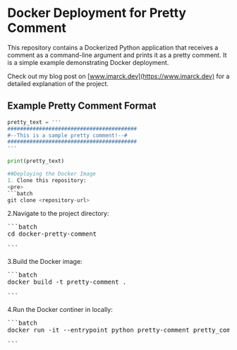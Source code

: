 # Docker Deployment for Pretty Comment

This repository contains a Dockerized Python application that receives a comment as a command-line argument and prints it as a pretty comment. It is a simple example demonstrating Docker deployment.

Check out my blog post on [www.imarck.dev](https://www.imarck.dev) for a detailed explanation of the project.

## Example Pretty Comment Format

```python
pretty_text = '''
#########################################
#--This is a sample pretty comment!--#
#########################################
'''

print(pretty_text)

##Deploying the Docker Image
1. Clone this repository:
<pre>
```batch
git clone <repository-url>
```
</pre>

2.Navigate to the project directory:
<pre>
```batch
cd docker-pretty-comment

```
</pre>

3.Build the Docker image:
<pre>
```batch
docker build -t pretty-comment .

```
</pre>
4.Run the Docker continer in locally:
<pre>
```batch
docker run -it --entrypoint python pretty-comment pretty_comment.py "This is a sample comment"

```

